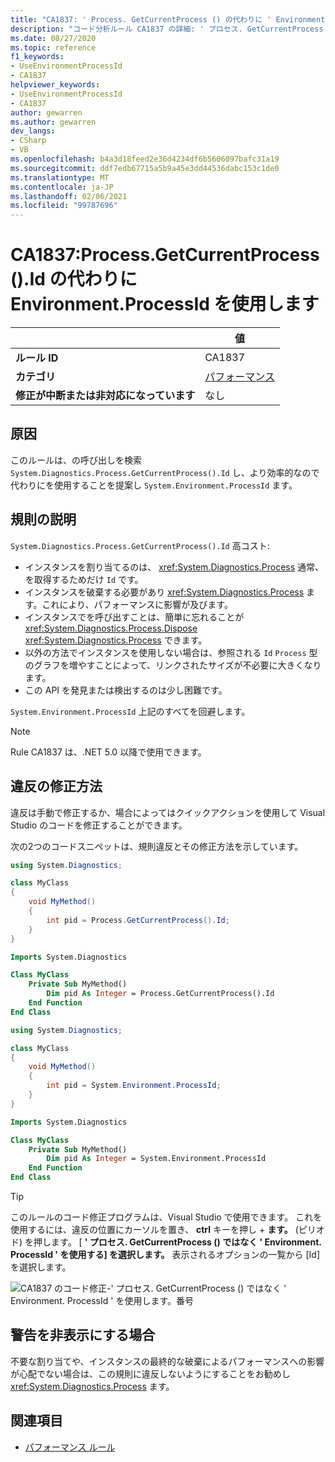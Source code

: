 ```yaml
---
title: "CA1837: ' Process. GetCurrentProcess () の代わりに ' Environment. ProcessId ' を使用してください。Id ' (コード分析)"
description: "コード分析ルール CA1837 の詳細: ' プロセス. GetCurrentProcess () ではなく ' Environment. ProcessId ' を使用します。番号"
ms.date: 08/27/2020
ms.topic: reference
f1_keywords:
- UseEnvironmentProcessId
- CA1837
helpviewer_keywords:
- UseEnvironmentProcessId
- CA1837
author: gewarren
ms.author: gewarren
dev_langs:
- CSharp
- VB
ms.openlocfilehash: b4a3d18feed2e36d4234df6b5606097bafc31a19
ms.sourcegitcommit: ddf7edb67715a5b9a45e3dd44536dabc153c1de0
ms.translationtype: MT
ms.contentlocale: ja-JP
ms.lasthandoff: 02/06/2021
ms.locfileid: "99787696"
---
```

# <a name="ca1837-use-environmentprocessid-instead-of-processgetcurrentprocessid"></a>CA1837:Process.GetCurrentProcess().Id の代わりに Environment.ProcessId を使用します

| | 値 |
|-|-|
| **ルール ID** |CA1837
| **カテゴリ** |[パフォーマンス](performance-warnings.md)|
| **修正が中断または非対応になっています** |なし|

## <a name="cause"></a>原因

このルールは、の呼び出しを検索 `System.Diagnostics.Process.GetCurrentProcess().Id` し、より効率的なので代わりにを使用することを提案し `System.Environment.ProcessId` ます。

## <a name="rule-description"></a>規則の説明

`System.Diagnostics.Process.GetCurrentProcess().Id` 高コスト:

- インスタンスを割り当てるのは、 <xref:System.Diagnostics.Process> 通常、を取得するためだけ `Id` です。
- インスタンスを破棄する必要があり <xref:System.Diagnostics.Process> ます。これにより、パフォーマンスに影響が及びます。
- インスタンスでを呼び出すことは、簡単に忘れることが <xref:System.Diagnostics.Process.Dispose> <xref:System.Diagnostics.Process> できます。
- 以外の方法でインスタンスを使用しない場合は、参照される `Id` `Process` 型のグラフを増やすことによって、リンクされたサイズが不必要に大きくなります。
- この API を発見または検出するのは少し困難です。

`System.Environment.ProcessId` 上記のすべてを回避します。

> [!NOTE]
> Rule CA1837 は、.NET 5.0 以降で使用できます。

## <a name="how-to-fix-violations"></a>違反の修正方法

違反は手動で修正するか、場合によってはクイックアクションを使用して Visual Studio のコードを修正することができます。

次の2つのコードスニペットは、規則違反とその修正方法を示しています。

```csharp
using System.Diagnostics;

class MyClass
{
    void MyMethod()
    {
        int pid = Process.GetCurrentProcess().Id;
    }
}
```

```vb
Imports System.Diagnostics

Class MyClass
    Private Sub MyMethod()
        Dim pid As Integer = Process.GetCurrentProcess().Id
    End Function
End Class
```

```csharp
using System.Diagnostics;

class MyClass
{
    void MyMethod()
    {
        int pid = System.Environment.ProcessId;
    }
}
```

```vb
Imports System.Diagnostics

Class MyClass
    Private Sub MyMethod()
        Dim pid As Integer = System.Environment.ProcessId
    End Function
End Class
```

> [!TIP]
> このルールのコード修正プログラムは、Visual Studio で使用できます。 これを使用するには、違反の位置にカーソルを置き、 **ctrl** キーを押し + **ます。** (ピリオド) を押します。 [ **' プロセス. GetCurrentProcess () ではなく ' Environment. ProcessId ' を使用する] を選択します。** 表示されるオプションの一覧から [Id] を選択します。
>
> ![CA1837 のコード修正-' プロセス. GetCurrentProcess () ではなく ' Environment. ProcessId ' を使用します。番号](media/ca1837-codefix.png)

## <a name="when-to-suppress-warnings"></a>警告を非表示にする場合

不要な割り当てや、インスタンスの最終的な破棄によるパフォーマンスへの影響が心配でない場合は、この規則に違反しないようにすることをお勧めし <xref:System.Diagnostics.Process> ます。

## <a name="see-also"></a>関連項目

- [パフォーマンス ルール](performance-warnings.md)

